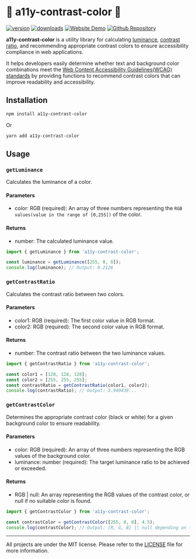 # 🎨 a11y-contrast-color 🎨

[![version](https://img.shields.io/npm/v/a11y-contrast-color.svg?style=flat-square)](https://www.npmjs.com/package/a11y-contrast-color)
[![downloads](https://img.shields.io/npm/dt/a11y-contrast-color)](https://npmtrends.com/a11y-contrast-color)
[![Website Demo](https://img.shields.io/badge/Website-Demo-orange?style=flat-square)](https://a11y-contrast-color.vercel.app/)
[![Github Repository](https://img.shields.io/badge/Github%20Repository-181717?style=flat-square&logo=Github&logoColor=white)](https://github.com/moong23/a11y-contrast-color)

**a11y-contrast-color** is a utility library for calculating [luminance](https://www.w3.org/TR/WCAG20/relative-luminance.xml), [contrast ratio](https://www.w3.org/TR/WCAG20/#contrast-ratiodef), and recommending appropriate contrast colors to ensure accessibility compliance in web applications.

It helps developers easily determine whether text and background color combinations meet the [Web Content Accessibility Guidelines(WCAG) standards](https://www.w3.org/WAI/older-users/developing/#color) by providing functions to recommend contrast colors that can improve readability and accessibility.

## Installation

```sh
npm install a11y-contrast-color
```

Or

```sh
yarn add a11y-contrast-color
```

## Usage

### `getLuminance`

Calculates the luminance of a color.

#### Parameters

- color: RGB (required): An array of three numbers representing the `RGB values(value in the range of [0,255])` of the color.

#### Returns

- number: The calculated luminance value.

```ts
import { getLuminance } from 'a11y-contrast-color';

const luminance = getLuminance([255, 0, 0]);
console.log(luminance); // Output: 0.2126
```

### `getContrastRatio`

Calculates the contrast ratio between two colors.

#### Parameters

- color1: RGB (required): The first color value in RGB format.
- color2: RGB (required): The second color value in RGB format.

#### Returns

- number: The contrast ratio between the two luminance values.

```ts
import { getContrastRatio } from 'a11y-contrast-color';

const color1 = [128, 128, 128];
const color2 = [255, 255, 255];
const contrastRatio = getContrastRatio(color1, color2);
console.log(contrastRatio); // Output: 3.949439...
```

### `getContrastColor`

Determines the appropriate contrast color (black or white) for a given background color to ensure readability.

#### Parameters

- color: RGB (required): An array of three numbers representing the RGB values of the background color.
- luminance: number (required): The target luminance ratio to be achieved or exceeded.

#### Returns

- RGB | null: An array representing the RGB values of the contrast color, or null if no suitable color is found.

```ts
import { getContrastColor } from 'a11y-contrast-color';

const contrastColor = getContrastColor([255, 0, 0], 4.5);
console.log(contrastColor); // Output: [R, G, B] || null depending on the contrast requirement
```

---

All projects are under the MIT license. Please refer to the [LICENSE](LICENSE) file for more information.

